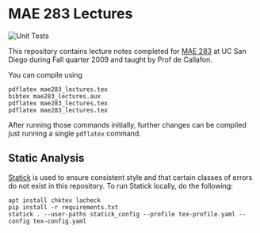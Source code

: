 # MAE 283 Lectures

![Unit Tests](https://github.com/tdenewiler/mae283-lectures/workflows/Unit%20Tests/badge.svg)

This repository contains lecture notes completed for [MAE 283](http://mechatronics.ucsd.edu/mae283a/) at UC San Diego
during Fall quarter 2009 and taught by Prof de Callafon.

You can compile using

```shell
pdflatex mae283_lectures.tex
bibtex mae283_lectures.aux
pdflatex mae283_lectures.tex
pdflatex mae283_lectures.tex
```

After running those commands initially, further changes can be compiled just running a single `pdflatex` command.

## Static Analysis

[Statick](https://github.com/sscpac/statick) is used to ensure consistent style and that certain classes of errors
do not exist in this repository.
To run Statick locally, do the following:

```shell
apt install chktex lacheck
pip install -r requirements.txt
statick . --user-paths statick_config --profile tex-profile.yaml --config tex-config.yaml
```
